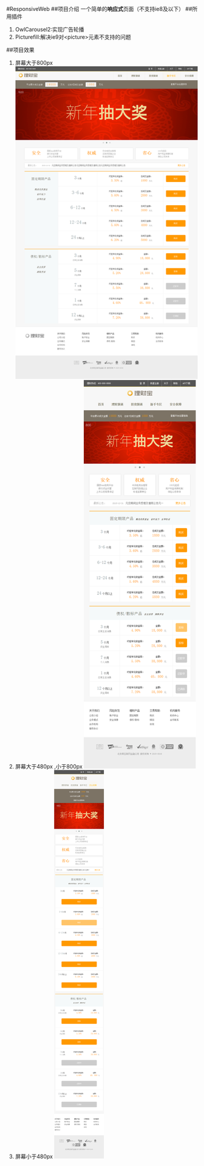 #ResponsiveWeb
##项目介绍
一个简单的**响应式**页面（不支持ie8及以下）
##所用插件
1.  OwlCarousel2:实现广告轮播
2.  Picturefill:解决ie9对&lt;picture&gt;元素不支持的问题

##项目效果
1.  屏幕大于800px
![大屏幕下的显示效果](/src/img/Responsive-l.png)
2.  屏幕大于480px ,小于800px
![中屏幕下的显示效果](/src/img/Responsive-m.png)
3.  屏幕小于480px
![小屏幕下的显示效果](/src/img/Responsive-s.png)

